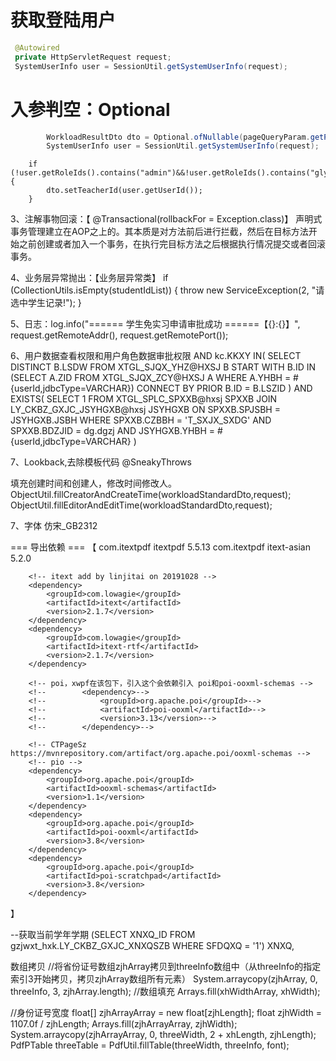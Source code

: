 # 获取登陆用户

~~~java
 @Autowired
 private HttpServletRequest request;
 SystemUserInfo user = SessionUtil.getSystemUserInfo(request);
~~~

# 入参判空：Optional

~~~java
        WorkloadResultDto dto = Optional.ofNullable(pageQueryParam.getParam()).orElseGet(WorkloadResultDto::new);
        SystemUserInfo user = SessionUtil.getSystemUserInfo(request);
~~~



        if (!user.getRoleIds().contains("admin")&&!user.getRoleIds().contains("gly")) {
            dto.setTeacherId(user.getUserId());
        }

3、注解事物回滚：【 @Transactional(rollbackFor = Exception.class)】
  声明式事务管理建立在AOP之上的。其本质是对方法前后进行拦截，然后在目标方法开始之前创建或者加入一个事务，在执行完目标方法之后根据执行情况提交或者回滚事务。

4、业务层异常抛出：【业务层异常类】
  if (CollectionUtils.isEmpty(studentIdList)) {
      throw new ServiceException(2, "请选中学生记录!");
  }

5、日志：log.info("====== 学生免实习申请审批成功 ======【{}:{}】", request.getRemoteAddr(), request.getRemotePort());


6、用户数据查看权限和用户角色数据审批权限
  <if test="funcSign != null and (funcSign.toString() == '1'.toString() or funcSign.toString() == '2'.toString()) ">
      <!--  用户数据查看权限(1：审批  2：查看) -->
      AND kc.KKXY IN(
      SELECT DISTINCT B.LSDW FROM XTGL_SJQX_YHZ@HXSJ B
      START WITH B.ID IN (SELECT A.ZID FROM XTGL_SJQX_ZCY@HXSJ A WHERE A.YHBH = #{userId,jdbcType=VARCHAR})
      CONNECT BY PRIOR B.ID = B.LSZID
      )
  </if>
  <if test="funcSign != null and funcSign.toString() == '1'.toString() ">
      <!--  用户角色数据审批权限(1：审批  2：查看),审批多加一层过滤 -->
      AND EXISTS(
      SELECT 1 FROM XTGL_SPLC_SPXXB@hxsj SPXXB
      JOIN LY_CKBZ_GXJC_JSYHGXB@hxsj JSYHGXB
      ON SPXXB.SPJSBH = JSYHGXB.JSBH
      WHERE SPXXB.CZBBH = 'T_SXJX_SXDG'
      AND SPXXB.BDZJID = dg.dgzj
      AND JSYHGXB.YHBH = #{userId,jdbcType=VARCHAR}
      )
  </if>

7、Lookback,去除模板代码
  @SneakyThrows

填充创建时间和创建人，修改时间修改人。
ObjectUtil.fillCreatorAndCreateTime(workloadStandardDto,request);
ObjectUtil.fillEditorAndEditTime(workloadStandardDto,request);

7、字体 仿宋_GB2312

=== 导出依赖 ===
【
        <!-- pdf工具库 -->
        <dependency>
            <groupId>com.itextpdf</groupId>
            <artifactId>itextpdf</artifactId>
            <version>5.5.13</version>
        </dependency>
        <!-- pdf辅助库 -->
        <dependency>
            <groupId>com.itextpdf</groupId>
            <artifactId>itext-asian</artifactId>
            <version>5.2.0</version>
        </dependency>

        <!-- itext add by linjitai on 20191028 -->
        <dependency>
            <groupId>com.lowagie</groupId>
            <artifactId>itext</artifactId>
            <version>2.1.7</version>
        </dependency>
        <dependency>
            <groupId>com.lowagie</groupId>
            <artifactId>itext-rtf</artifactId>
            <version>2.1.7</version>
        </dependency>
    
        <!-- poi，xwpf在该包下，引入这个会依赖引入 poi和poi-ooxml-schemas -->
        <!--        <dependency>-->
        <!--            <groupId>org.apache.poi</groupId>-->
        <!--            <artifactId>poi-ooxml</artifactId>-->
        <!--            <version>3.13</version>-->
        <!--        </dependency>-->
    
        <!-- CTPageSz  https://mvnrepository.com/artifact/org.apache.poi/ooxml-schemas -->
        <!-- pio -->
        <dependency>
            <groupId>org.apache.poi</groupId>
            <artifactId>ooxml-schemas</artifactId>
            <version>1.1</version>
        </dependency>
        <dependency>
            <groupId>org.apache.poi</groupId>
            <artifactId>poi-ooxml</artifactId>
            <version>3.8</version>
        </dependency>
        <dependency>
            <groupId>org.apache.poi</groupId>
            <artifactId>poi-scratchpad</artifactId>
            <version>3.8</version>
        </dependency>
】

--获取当前学年学期
(SELECT XNXQ_ID FROM gzjwxt_hxk.LY_CKBZ_GXJC_XNXQSZB WHERE SFDQXQ = '1') XNXQ,

数组拷贝
//将省份证号数组zjhArray拷贝到threeInfo数组中（从threeInfo的指定索引3开始拷贝，拷贝zjhArray数组所有元素）
System.arraycopy(zjhArray, 0, threeInfo, 3, zjhArray.length);
//数组填充
Arrays.fill(xhWidthArray, xhWidth);

 //身份证号宽度
 float[] zjhArrayArray = new float[zjhLength];
 float zjhWidth = 1107.0f / zjhLength;
 Arrays.fill(zjhArrayArray, zjhWidth);
 System.arraycopy(zjhArrayArray, 0, threeWidth, 2 + xhLength, zjhLength);
 PdfPTable threeTable = PdfUtil.fillTable(threeWidth, threeInfo, font);